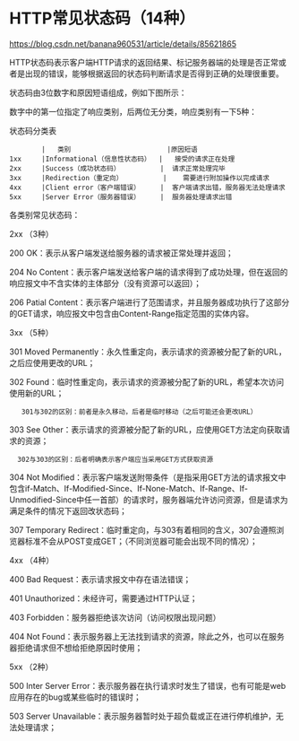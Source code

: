 # HTTP常见状态码（14种）

https://blog.csdn.net/banana960531/article/details/85621865

HTTP状态码表示客户端HTTP请求的返回结果、标记服务器端的处理是否正常或者是出现的错误，能够根据返回的状态码判断请求是否得到正确的处理很重要。

状态码由3位数字和原因短语组成，例如下图所示：



数字中的第一位指定了响应类别，后两位无分类，响应类别有一下5种：

状态码分类表

            | 	类别                        |原因短语        
    1xx	    |Informational（信息性状态码）	|   接受的请求正在处理
    2xx     |Success（成功状态码）          |	请求正常处理完毕
    3xx	    |Redirection（重定向）          |	需要进行附加操作以完成请求
    4xx     |Client error（客户端错误）     |	客户端请求出错，服务器无法处理请求
    5xx     |Server Error（服务器错误）     |	服务器处理请求出错
 

 
 

各类别常见状态码：

2xx （3种）

200 OK：表示从客户端发送给服务器的请求被正常处理并返回；

204 No Content：表示客户端发送给客户端的请求得到了成功处理，但在返回的响应报文中不含实体的主体部分（没有资源可以返回）；

206 Patial Content：表示客户端进行了范围请求，并且服务器成功执行了这部分的GET请求，响应报文中包含由Content-Range指定范围的实体内容。

3xx （5种）

301 Moved Permanently：永久性重定向，表示请求的资源被分配了新的URL，之后应使用更改的URL；

302 Found：临时性重定向，表示请求的资源被分配了新的URL，希望本次访问使用新的URL；

       301与302的区别：前者是永久移动，后者是临时移动（之后可能还会更改URL）

303 See Other：表示请求的资源被分配了新的URL，应使用GET方法定向获取请求的资源；

      302与303的区别：后者明确表示客户端应当采用GET方式获取资源

304 Not Modified：表示客户端发送附带条件（是指采用GET方法的请求报文中包含if-Match、If-Modified-Since、If-None-Match、If-Range、If-Unmodified-Since中任一首部）的请求时，服务器端允许访问资源，但是请求为满足条件的情况下返回改状态码；

307 Temporary Redirect：临时重定向，与303有着相同的含义，307会遵照浏览器标准不会从POST变成GET；（不同浏览器可能会出现不同的情况）；

4xx （4种）

400 Bad Request：表示请求报文中存在语法错误；

401 Unauthorized：未经许可，需要通过HTTP认证；

403 Forbidden：服务器拒绝该次访问（访问权限出现问题）

404 Not Found：表示服务器上无法找到请求的资源，除此之外，也可以在服务器拒绝请求但不想给拒绝原因时使用；

5xx （2种）

500 Inter Server Error：表示服务器在执行请求时发生了错误，也有可能是web应用存在的bug或某些临时的错误时；

503 Server Unavailable：表示服务器暂时处于超负载或正在进行停机维护，无法处理请求；